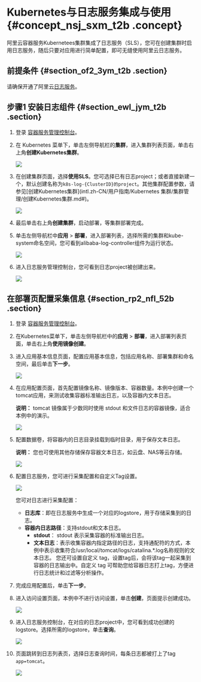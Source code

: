 # Kubernetes与日志服务集成与使用 {#concept_nsj_sxm_t2b .concept}

阿里云容器服务Kubernetees集群集成了日志服务（SLS），您可在创建集群时启用日志服务，随后只要对应用进行简单配置，即可无缝使用阿里云日志服务。

## 前提条件 {#section_of2_3ym_t2b .section}

请确保开通了阿里云[日志服务](https://www.aliyun.com/product/sls?spm=5176.8142029.search.1.e9396d3eHV0OlT)。

## 步骤1 安装日志组件 {#section_ewl_jym_t2b .section}

1.  登录 [容器服务管理控制台](https://cs.console.aliyun.com)。
2.  在 Kubernetes 菜单下，单击左侧导航栏的**集群**，进入集群列表页面，单击右上角**创建Kubernetes集群**。

    ![](http://static-aliyun-doc.oss-cn-hangzhou.aliyuncs.com/assets/img/17400/15354464899250_zh-CN.png)

3.  在创建集群页面，选择**使用SLS**。您可选择已有日志project；或者直接新建一个，默认创建名称为`k8s-log-{ClusterID}的project`。其他集群配置参数，请参见[创建Kubernetes集群](intl.zh-CN/用户指南/Kubernetes 集群/集群管理/创建Kubernetes集群.md#)。

    ![](http://static-aliyun-doc.oss-cn-hangzhou.aliyuncs.com/assets/img/17400/15354464899251_zh-CN.png)

4.  最后单击右上角**创建集群**，启动部署，等集群部署完成。
5.  单击左侧导航栏中**应用** \> **部署**，进入部署列表，选择所需的集群和kube-system命名空间，您可看到alibaba-log-controller组件为运行状态。

    ![](http://static-aliyun-doc.oss-cn-hangzhou.aliyuncs.com/assets/img/17400/15354464899449_zh-CN.png)

6.  进入日志服务管理控制台，您可看到日志project被创建出来。

    ![](http://static-aliyun-doc.oss-cn-hangzhou.aliyuncs.com/assets/img/17400/15354464899451_zh-CN.png)


## 在部署页配置采集信息 {#section_rp2_nfl_52b .section}

1.  登录 [容器服务管理控制台](https://cs.console.aliyun.com)。
2.  在Kubernetes菜单下，单击左侧导航栏中的**应用** \> **部署**，进入部署列表页面，单击右上角**使用镜像创建**。
3.  进入应用基本信息页面，配置应用基本信息，包括应用名称、部署集群和命名空间，最后单击**下一步**。

    ![](http://static-aliyun-doc.oss-cn-hangzhou.aliyuncs.com/assets/img/17400/15354464899460_zh-CN.png)

4.  在应用配置页面，首先配置镜像名称、镜像版本、容器数量。本例中创建一个tomcat应用，来测试收集容器标准输出日志，以及容器内文本日志。

    **说明：** tomcat 镜像属于少数同时使用 stdout 和文件日志的容器镜像，适合本例中的演示。

    ![](http://static-aliyun-doc.oss-cn-hangzhou.aliyuncs.com/assets/img/17400/15354464899473_zh-CN.png)

5.  配置数据卷，将容器内的日志目录挂载到临时目录，用于保存文本日志。

    **说明：** 您也可使用其他存储保存容器文本日志，如云盘、NAS等云存储。

    ![](http://static-aliyun-doc.oss-cn-hangzhou.aliyuncs.com/assets/img/17400/15354464899474_zh-CN.png)

6.  配置日志服务，您可进行采集配置和自定义Tag设置。

    ![](http://static-aliyun-doc.oss-cn-hangzhou.aliyuncs.com/assets/img/17400/15354464899541_zh-CN.png)

    您可对日志进行采集配置：

    -   **日志库**：即在日志服务中生成一个对应的logstore，用于存储采集到的日志。
    -   **容器内日志路径**：支持stdout和文本日志。
        -   **stdout**： stdout 表示采集容器的标准输出日志。
        -   **文本日志**：表示收集容器内指定路径的日志，支持通配符的方式，本例中表示收集符合/usr/local/tomcat/logs/catalina.\*.log名称规则的文本日志。
    您还可设置自定义 tag，设置tag后，会将该tag一起采集到容器的日志输出中。自定义 tag 可帮助您给容器日志打上tag，方便进行日志统计和过滤等分析操作。

7.  完成应用配置后，单击**下一步**。
8.  进入访问设置页面，本例中不进行访问设置，单击**创建**，页面提示创建成功。

    ![](http://static-aliyun-doc.oss-cn-hangzhou.aliyuncs.com/assets/img/17400/15354464899564_zh-CN.png)

9.  进入日志服务控制台，在对应的日志project中，您可看到成功创建的logstore。选择所需的logstore，单击**查询**。

    ![](http://static-aliyun-doc.oss-cn-hangzhou.aliyuncs.com/assets/img/17400/15354464909567_zh-CN.png)

10. 页面跳转到日志列表页，选择日志查询时间，每条日志都被打上了tag `app=tomcat`。

    ![](http://static-aliyun-doc.oss-cn-hangzhou.aliyuncs.com/assets/img/17400/15354464909575_zh-CN.png)


